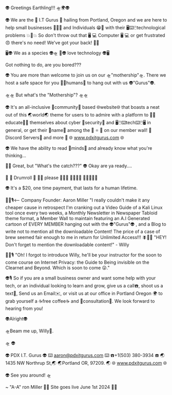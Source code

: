 👽
Greetings Earthling!!! 🛸🌍👽

👽
We are the 👾 I.T Gurus 👾 hailing from Portland, Oregon and we are here to help small businesses 🏢👨‍💼 and Individuals 😁🙇 with their 🖥️⌨️🖱️technological problems 💥🤬💥 So don't throw out that 🖥️ 💻 Computer 🖥️ 💻 or get frustrated 😠 there's no need! We've got your back! 👨‍💻

🖥️👽 We as a species 👽🛸
🙇👽 love technology 👽🖥️

Got nothing to do, are you bored???

👽
You are more than welcome to join us on our 🛸"mothership"🛸. There we host a safe space for you 👨‍💼humans🙇 to hang out with us 👽"Gurus"👽.

🛸🛸 But what's the "Mothership"? 🛸🛸

👽
It's an all-inclusive 🙏community🙏 based 🌐website🌐 that boasts a neat out of this 🌏world🌏 theme for users to to admire with a platform to 👨‍🎓educate👨‍🎓 themselves about cyber 🔐security🔐 and 🖥️🖱️⌨️tech⌨️🖱️🖥️ in general, or get their 🎀name🎀 among the 🌟 ⭐ 🌟 on our member wall! 👾 Discord Servers👾 and more 💯
🌐 www.pdxitgurus.com 🌐

👽
We have the ability to read 🧠minds🧠
and already know what you're thinking...

🙍‍♂️
Great, but "What's the catch???"
👽
Okay are ya ready....

🥁            📣  Drumroll  📣
🥁🥁                please
🥁🥁🥁
🥁🥁🥁🥁
🥁🥁🥁🥁🥁

👽
It's a $20, one time payment,
that lasts for a human lifetime.

👨‍💼🎙️<-- Company Founder: Aaron Miller
"I really couldn't make it any cheaper cause in retrospect I'm cranking out a Video Guide of a Kali Linux tool once every two weeks, a Monthly Newsletter in Newspaper Tabloid theme format, a Member Wall to maintain
featuring an A.I Generated cartoon of EVERY MEMBER hanging out with the 👽"Gurus"👽
, and a Blog to write not to mention all the downloadable Content! The
price of a case of brew seemed fair enough
to me in return for Unlimited Access!!!
🪰👴🎤
"HEY! Don't forget to mention the downloadable content!" - Willy

👨‍💼🎙️
"Oh! I forgot to introduce Willy, he'll be your instructor for the soon to come course on Internet Privacy: the Guide to Being invisible on the Clearnet and Beyond. Which is soon to come 😜."

👽🎙️
So if you are a small business owner and want some help with your tech, or an individual looking to learn and grow, give us a call☎️, shoot us a text📲, Send us an Email✉️, or visit us at our office in Portland Oregon 🌍 to grab yourself a ☕free coffee☕ and 📝consultation📝. We look forward to hearing from you!

👽Alright👽

🛸Beam me up, Willy👴.

🛸
👽

👽 PDX I.T. Gurus 👽
⌨️ aaron@pdxitgurus.com ⌨️
☎️+1(503) 380-3934 ☎️
🌏 1435 NW Northrup St,🌏
🌏Portland OR, 97209.    🌏
🌐 www.pdxitgurus.com 🌐

👽
See you around!
🛸

~ "A-A" ron Miller
🎊🎀 Site goes live June 1st 2024 🎀🎊